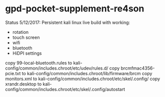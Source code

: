 # gpd-pocket-supplement-re4son

Status 5/12/2017:
Persistent kali linux live build with working:
- rotation
- touch screen
- wifi
- bluetooth
- HiDPI settings


copy 99-local-bluetooth.rules to kali-config/common/includes.chroot/etc/udev/rules.d/
copy brcmfmac4356-pcie.txt to kali-config/common/includes.chroot/lib/firmware/brcm
copy monitors.xml to kali-config/common/includes.chroot/etc/skel/.config/
copy xrandr.desktop to kali-config/common/includes.chroot/etc/skel/.config/autostart


